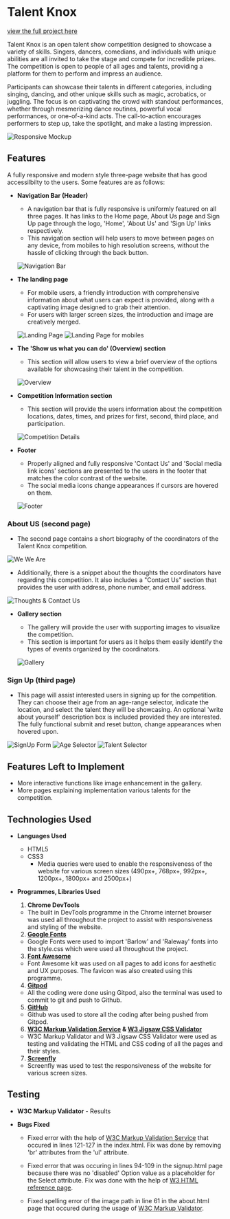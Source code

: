 # Talent Knox

[view the full project here](https://taz1003.github.io/Portfolio-Project-1---Talent-Knox/)

Talent Knox is an open talent show competition designed to showcase a variety of skills. Singers, dancers, comedians, and individuals with unique abilities are all invited to take the stage and compete for incredible prizes. The competition is open to people of all ages and talents, providing a platform for them to perform and impress an audience.

Participants can showcase their talents in different categories, including singing, dancing, and other unique skills such as magic, acrobatics, or juggling. The focus is on captivating the crowd with standout performances, whether through mesmerizing dance routines, powerful vocal performances, or one-of-a-kind acts. The call-to-action encourages performers to step up, take the spotlight, and make a lasting impression.

![Responsive Mockup](assets/screenshots/talent_knox_mockup.png)

## Features
A fully responsive and modern style three-page website that has good accessilbilty to the users. Some features are as follows:

- __Navigation Bar (Header)__
  - A navigation bar that is fully responsive is uniformly featured on all three pages. It has links to the Home page, About Us page and Sign Up page through the logo, 'Home', 'About Us' and 'Sign Up' links respectively.
  - This navigation section will help users to move between pages on any device, from mobiles to high resolution screens, without the hassle of clicking through the back button.

  ![Navigation Bar](assets/screenshots/talent_knox_nav.png)

- __The landing page__
  - For mobile users, a friendly introduction with comprehensive information about what users can expect is provided, along with a captivating image designed to grab their attention.
  - For users with larger screen sizes, the introduction and image are creatively merged.

  ![Landing Page](assets/screenshots/talent_knox_landing_page.png) ![Landing Page for mobiles](assets/screenshots/talent_knox_landing_page_mobile.png)

- __The 'Show us what you can do' (Overview) section__
  - This section will allow users to view a brief overview of the options available for showcasing their talent in the competition.

  ![Overview](assets/screenshots/talent_knox_overview.png)

- __Competition Information section__
  - This section will provide the users information about the competition locations, dates, times, and prizes for first, second, third place, and participation.

  ![Competition Details](assets/screenshots/talent_knox_competition_details.png)

- __Footer__
  - Properly aligned and fully responsive 'Contact Us' and 'Social media link icons' sections are presented to the users in the footer that matches the color contrast of the website.
  - The social media icons change appearances if cursors are hovered on them.

  ![Footer](assets/screenshots/talent_knox_footer.png)

### About US (second page)
  - The second page contains a short biography of the coordinators of the Talent Knox competition.

  ![We We Are](assets/screenshots/talent_knox_about_us.png)

  - Additionally, there is a snippet about the thoughts the coordinators have regarding this competition. It also includes a "Contact Us" section that provides the user with address, phone number, and email address. 

  ![Thoughts & Contact Us](assets/screenshots/talent_knox_thoughts_contact_us.png)

- __Gallery section__
  - The gallery will provide the user with supporting images to visualize the competition.
  - This section is important for users as it helps them easily identify the types of events organized by the coordinators.

  ![Gallery](assets/screenshots/talent_knox_gallery.png)

### Sign Up (third page)
  - This page will assist interested users in signing up for the competition. They can choose their age from an age-range selector, indicate the location, and select the talent they will be showcasing. An optional 'write about yourself' description box is included provided they are interested. The fully functional submit and reset button, change appearances when hovered upon.

  ![SignUp Form](assets/screenshots/talent_knox_sign_up_form.png)
  ![Age Selector](assets/screenshots/talent_knox_age_selector.png)
  ![Talent Selector](assets/screenshots/talent_knox_talent_selector.png)

## Features Left to Implement
  - More interactive functions like image enhancement in the gallery.
  - More pages explaining implementation various talents for the competition.


## Technologies Used
- __Languages Used__
  - HTML5
  - CSS3
    - Media queries were used to enable the responsiveness of the website for various screen sizes (490px+, 768px+, 992px+, 1200px+, 1800px+ and 2500px+)

- __Programmes, Libraries Used__
  1. __Chrome DevTools__
    - The built in DevTools programme in the Chrome internet browser was used all throughout the project to assist with responsiveness and styling of the website.
  2. __[Google Fonts](https://fonts.google.com/?preview.text=Welcome%20To%20Talent%20Knox!)__
    - Google Fonts were used to import 'Barlow' and 'Raleway' fonts into the style.css which were used all throughout the project.
  3. __[Font Awesome](https://fontawesome.com/)__
    - Font Awesome kit was used on all pages to add icons for aesthetic and UX purposes. The favicon was also created using this programme.
  4. __[Gitpod](https://www.gitpod.io/)__
    - All the coding were done using Gitpod, also the terminal was used to commit to git and push to Github.
  5. __[GitHub](https://github.com/)__
    - Github was used to store all the coding after being pushed from Gitpod.
  6. __[W3C Markup Validation Service](https://validator.w3.org/#validate_by_input) & [W3 Jigsaw CSS Validator](https://jigsaw.w3.org/css-validator/)__
    - W3C Markup Validator and W3 Jigsaw CSS Validator were used as testing and validating the HTML and CSS coding of all the pages and their styles.
  7. __[Screenfly](https://screenfly.org/)__
    - Screenfly was used to test the responsiveness of the website for various screen sizes. 


## Testing

  - __W3C Markup Validator__ - Results


 - __Bugs Fixed__
    - Fixed error with the help of [W3C Markup Validation Service](https://validator.w3.org/#validate_by_input) that occured in lines 121-127 in the index.html. Fix was done by removing 'br' attributes from the 'ul' attribute. 
  
    - Fixed error that was occuring in lines 94-109 in the signup.html page because there was no 'disabled' Option value as a placeholder for the Select attribute. Fix was done with the help of [W3 HTML reference page](https://www.w3schools.com/tags/tag_option.asp).

    - Fixed spelling error of the image path in line 61 in the about.html page that occured during the usage of [W3C Markup Validator](https://validator.w3.org/#validate_by_input).
